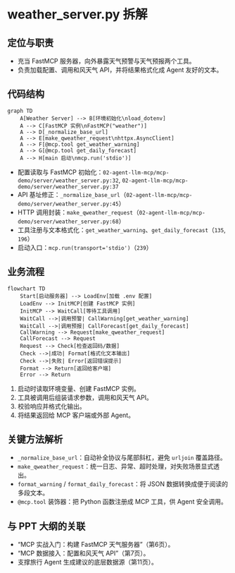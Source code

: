 # weather_server.py 拆解

## 定位与职责
- 充当 FastMCP 服务器，向外暴露天气预警与天气预报两个工具。
- 负责加载配置、调用和风天气 API，并将结果格式化成 Agent 友好的文本。

## 代码结构
```mermaid
graph TD
    A[Weather Server] --> B[环境初始化\nload_dotenv]
    A --> C[FastMCP 实例\nFastMCP("weather")]
    A --> D[_normalize_base_url]
    A --> E[make_qweather_request\nhttpx.AsyncClient]
    A --> F[@mcp.tool get_weather_warning]
    A --> G[@mcp.tool get_daily_forecast]
    A --> H[main 启动\nmcp.run('stdio')]
```
- 配置读取与 FastMCP 初始化：`02-agent-llm-mcp/mcp-demo/server/weather_server.py:32`, `02-agent-llm-mcp/mcp-demo/server/weather_server.py:37`
- API 基址修正：`_normalize_base_url`（`02-agent-llm-mcp/mcp-demo/server/weather_server.py:45`）
- HTTP 调用封装：`make_qweather_request`（`02-agent-llm-mcp/mcp-demo/server/weather_server.py:68`）
- 工具注册与文本格式化：`get_weather_warning`、`get_daily_forecast`（`135`, `196`）
- 启动入口：`mcp.run(transport='stdio')`（`239`）

## 业务流程
```mermaid
flowchart TD
    Start[启动服务器] --> LoadEnv[加载 .env 配置]
    LoadEnv --> InitMCP[创建 FastMCP 实例]
    InitMCP --> WaitCall[等待工具调用]
    WaitCall -->|调用预警| CallWarning[get_weather_warning]
    WaitCall -->|调用预报| CallForecast[get_daily_forecast]
    CallWarning --> Request[make_qweather_request]
    CallForecast --> Request
    Request --> Check[检查返回码/数据]
    Check -->|成功| Format[格式化文本输出]
    Check -->|失败| Error[返回错误提示]
    Format --> Return[返回给客户端]
    Error --> Return
```
1. 启动时读取环境变量、创建 FastMCP 实例。
2. 工具被调用后组装请求参数，调用和风天气 API。
3. 校验响应并格式化输出。
4. 将结果返回给 MCP 客户端或外部 Agent。

## 关键方法解析
- `_normalize_base_url`：自动补全协议与尾部斜杠，避免 `urljoin` 覆盖路径。
- `make_qweather_request`：统一日志、异常、超时处理，对失败场景显式透出。
- `format_warning` / `format_daily_forecast`：将 JSON 数据转换成便于阅读的多段文本。
- `@mcp.tool` 装饰器：把 Python 函数注册成 MCP 工具，供 Agent 安全调用。

## 与 PPT 大纲的关联
- “MCP 实战入门：构建 FastMCP 天气服务器”（第6页）。
- “MCP 数据接入：配置和风天气 API”（第7页）。
- 支撑旅行 Agent 生成建议的底层数据源（第11页）。
